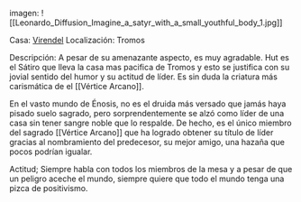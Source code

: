 imagen: 
	![[Leonardo_Diffusion_Imagine_a_satyr_with_a_small_youthful_body_1.jpg]]

Casa: <u>Virendel</u>
Localización: Tromos

Descripción:
A pesar de su amenazante aspecto, es muy agradable. Hut es el Sátiro que lleva la casa mas pacifica de Tromos y esto se justifica con su jovial sentido del humor y su actitud de líder. Es sin duda la criatura más carismática de el [[Vértice Arcano]]. 

En el vasto mundo de Énosis, no es el druida más versado que jamás haya pisado suelo sagrado, pero sorprendentemente se alzó como líder de una casa sin tener sangre noble que lo respalde. De hecho, es el único miembro del sagrado [[Vértice Arcano]] que ha logrado obtener su título de líder gracias al nombramiento del predecesor, su mejor amigo, una hazaña que pocos podrían igualar.

Actitud;
	Siempre habla con todos los miembros de la mesa y a pesar de que un peligro aceche el mundo, siempre quiere que todo el mundo tenga una pizca de positivismo.